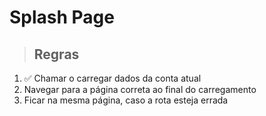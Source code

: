 # Splash Page

> ## Regras
1. ✅ Chamar o carregar dados da conta atual
2. Navegar para a página correta ao final do carregamento
3. Ficar na mesma página, caso a rota esteja errada